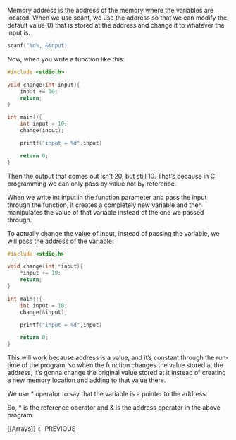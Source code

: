Memory address is the address of the memory where the variables are located. 
When we use scanf, we use the address so that we can modify the default value(0) that is stored at the address and change it to whatever the input is. 

```C
scanf("%d%, &input)
```

Now, when you write a function like this: 
```C
#include <stdio.h>

void change(int input){
	input += 10;
	return;
}

int main(){
	int input = 10;
	change(input);

	printf("input = %d",input)

	return 0;
}
```

Then the output that comes out isn’t 20, but still 10. That’s because in C programming we can only pass by value not by reference. 

When we write int input in the function parameter and pass the input through the function, it creates a completely new variable and then manipulates the value of that variable instead of the one we passed through. 

To actually change the value of input, instead of passing the variable, we will pass the address of the variable: 

```C
#include <stdio.h>

void change(int *input){
	*input += 10;
	return;
}

int main(){
	int input = 10;
	change(&input);

	printf("input = %d",input)

	return 0;
}
```
This will work because address is a value, and it’s constant through the run-time of the program, so when the function changes the value stored at the address, it’s gonna change the original value stored at it instead of creating a new memory location and adding to that value there. 

We use * operator to say that the variable is a pointer to the address. 

So, * is the reference operator and & is the address operator in the above program.

[[Arrays]] ← PREVIOUS